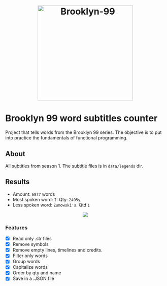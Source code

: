 <h1 align="center">
  <img alt="Brooklyn-99" title="Brooklyn 99 Words Counter" src="https://upload.wikimedia.org/wikipedia/commons/f/ff/Brooklyn-99-logo.jpg" width="300px" />
</h1>

# Brooklyn 99 word subtitles counter
Project that tells words from the Brooklyn 99 series. The objective is to put into practice the fundamentals of functional programming.

## About
All subtitles from season 1. The subtitle files is in `data/legends` dir.

## Results
 - Amount: `6877` words
 - Most spoken word: `I`. Qty: `2495y`
 - Less spoken word: `Zumowski's`. Qtd `1`

<p align="center">
  <img src="https://img.shields.io/badge/language-javascript-green"/>
</p>

### Features

- [x] Read only .str files
- [x] Remove symbols
- [x] Remove empty lines, timelines and credits.
- [x] Filter only words 
- [x] Group words
- [x] Capitalize words
- [x] Order by qty and name
- [x] Save in a .JSON file
